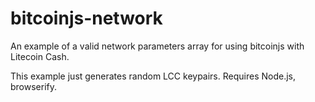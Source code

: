 # bitcoinjs-network

An example of a valid network parameters array for using bitcoinjs with Litecoin Cash.

This example just generates random LCC keypairs. Requires Node.js, browserify.
